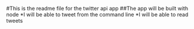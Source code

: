 #This is the readme file for the twitter api app
	##The app will be built with node
	*I will be able to tweet from the command line
	*I will be able to read tweets

